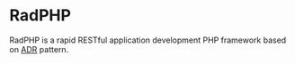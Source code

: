 # RadPHP

RadPHP is a rapid RESTful application development PHP framework based on [ADR](http://pmjones.io/adr/) pattern.
